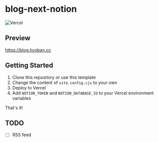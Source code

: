 # blog-next-notion

![Vercel](https://vercelbadge.vercel.app/api/hyoban/blog-next-notion)

## Preview

https://blog.hyoban.cc

## Getting Started

1. Clone this repository or use this template
2. Change the content of `site.config.cjs` to your own
3. Deploy to Vercel
4. Add `NOTION_TOKEN` and `NOTION_DATABASE_ID` to your Vercel environment variables

That's it!

## TODO

- [ ] RSS feed
